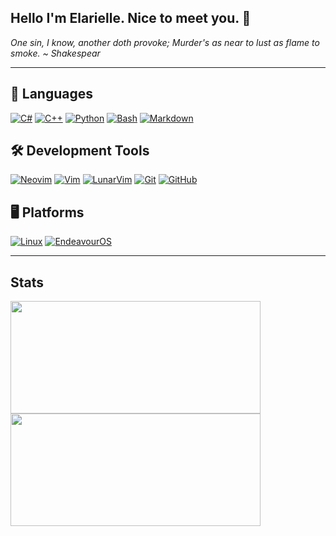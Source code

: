 ## Hello I'm Elarielle. Nice to meet you. :frog:

*One sin, I know, another doth provoke; Murder's as near to lust as flame to smoke. ~ Shakespear* 


---

## 💼 Languages

[![C#](https://img.shields.io/badge/C%23-239120?style=for-the-badge&logo=c-sharp&logoColor=white)](https://docs.microsoft.com/en-us/dotnet/csharp/)
[![C++](https://img.shields.io/badge/C%2B%2B-00599C?style=for-the-badge&logo=c%2B%2B&logoColor=white)](https://isocpp.org/)
[![Python](https://img.shields.io/badge/Python-3776AB?style=for-the-badge&logo=python&logoColor=white)](https://www.python.org/)
[![Bash](https://img.shields.io/badge/Bash-4EAA25?style=for-the-badge&logo=gnu-bash&logoColor=white)](https://www.gnu.org/software/bash/)
[![Markdown](https://img.shields.io/badge/Markdown-000000?style=for-the-badge&logo=markdown&logoColor=white)](https://www.markdownguide.org/)



## 🛠️ Development Tools

[![Neovim](https://img.shields.io/badge/Neovim-57A143?style=for-the-badge&logo=neovim&logoColor=white)](https://neovim.io/)
[![Vim](https://img.shields.io/badge/Vim-019733?style=for-the-badge&logo=vim&logoColor=white)](https://www.vim.org/)
[![LunarVim](https://img.shields.io/badge/LunarVim-5653D4?style=for-the-badge&logo=vim&logoColor=white)](https://github.com/LunarVim/LunarVim)
[![Git](https://img.shields.io/badge/Git-F05032?style=for-the-badge&logo=git&logoColor=white)](https://git-scm.com/)
[![GitHub](https://img.shields.io/badge/GitHub-181717?style=for-the-badge&logo=github&logoColor=white)](https://github.com/)



## 🖥️ Platforms

[![Linux](https://img.shields.io/badge/Linux-FCC624?style=for-the-badge&logo=linux&logoColor=black)](https://www.linux.org/)
[![EndeavourOS](https://img.shields.io/badge/EndeavourOS-2196F3?style=for-the-badge&logo=linux&logoColor=white)](https://endeavouros.com/)

---

## Stats

<div align="start">
       <img src="https://github-readme-stats.vercel.app/api?username=LostPieceUniverse&theme=algolia&margin-w=10&show_icons=true&locale=en&hide_border=true" height="180em" width="400em"/>
   <img src="https://github-readme-stats.vercel.app/api/top-langs/?username=LostPieceUniverse&theme=algolia&hide_border=true&include_all_commits=true&count_private=true&layout=compact&margin-w=10&show_icons=true&locale=en" height="180em" width="400em"/>
</div>
